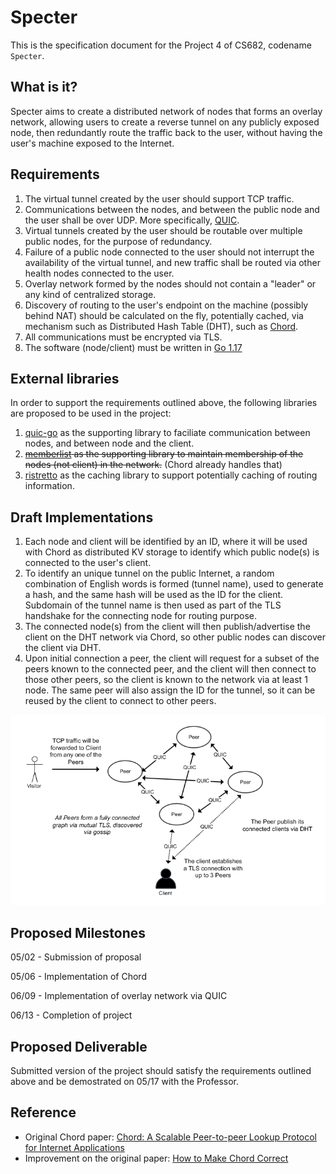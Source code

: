 # Specter

This is the specification document for the Project 4 of CS682, codename `Specter`.

## What is it?

Specter aims to create a distributed network of nodes that forms an overlay network, allowing users to create a reverse tunnel on any publicly exposed node, then redundantly route the traffic back to the user, without having the user's machine exposed to the Internet.

## Requirements

1. The virtual tunnel created by the user should support TCP traffic.
2. Communications between the nodes, and between the public node and the user shall be over UDP. More specifically, [QUIC](https://datatracker.ietf.org/doc/html/rfc9000).
3. Virtual tunnels created by the user should be routable over multiple public nodes, for the purpose of redundancy.
4. Failure of a public node connected to the user should not interrupt the availability of the virtual tunnel, and new traffic shall be routed via other health nodes connected to the user.
5. Overlay network formed by the nodes should not contain a "leader" or any kind of centralized storage.
6. Discovery of routing to the user's endpoint on the machine (possibly behind NAT) should be calculated on the fly, potentially cached, via mechanism such as Distributed Hash Table (DHT), such as [Chord](https://pdos.csail.mit.edu/papers/ton:chord/paper-ton.pdf).
7. All communications must be encrypted via TLS.
8. The software (node/client) must be written in [Go 1.17](https://go.dev/)

## External libraries

In order to support the requirements outlined above, the following libraries are proposed to be used in the project:

1. [quic-go](https://github.com/lucas-clemente/quic-go) as the supporting library to faciliate communication between nodes, and between node and the client.
2. ~~[memberlist](https://github.com/hashicorp/memberlist) as the supporting library to maintain membership of the nodes (not client) in the network.~~ (Chord already handles that)
3. [ristretto](https://github.com/dgraph-io/ristretto) as the caching library to support potentially caching of routing information.

## Draft Implementations

1. Each node and client will be identified by an ID, where it will be used with Chord as distributed KV storage to identify which public node(s) is connected to the user's client.
2. To identify an unique tunnel on the public Internet, a random combination of English words is formed (tunnel name), used to generate a hash, and the same hash will be used as the ID for the client. Subdomain of the tunnel name is then used as part of the TLS handshake for the connecting node for routing purpose.
3. The connected node(s) from the client will then publish/advertise the client on the DHT network via Chord, so other public nodes can discover the client via DHT.
4. Upon initial connection a peer, the client will request for a subset of the peers known to the connected peer, and the client will then connect to those other peers, so the client is known to the network via at least 1 node. The same peer will also assign the ID for the tunnel, so it can be reused by the client to connect to other peers.

![Architecture](./specter.png)

## Proposed Milestones

05/02 - Submission of proposal

05/06 - Implementation of Chord

06/09 - Implementation of overlay network via QUIC

06/13 - Completion of project

## Proposed Deliverable

Submitted version of the project should satisfy the requirements outlined above and be demostrated on 05/17 with the Professor.

## Reference

- Original Chord paper: [Chord: A Scalable Peer-to-peer Lookup Protocol for Internet Applications](https://pdos.csail.mit.edu/papers/ton:chord/paper-ton.pdf)
- Improvement on the original paper: [How to Make Chord Correct](https://arxiv.org/pdf/1502.06461.pdf)